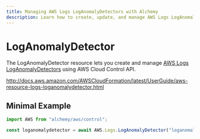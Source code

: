 ```yaml
---
title: Managing AWS Logs LogAnomalyDetectors with Alchemy
description: Learn how to create, update, and manage AWS Logs LogAnomalyDetectors using Alchemy Cloud Control.
---
```


# LogAnomalyDetector

The LogAnomalyDetector resource lets you create and manage [AWS Logs LogAnomalyDetectors](https://docs.aws.amazon.com/logs/latest/userguide/) using AWS Cloud Control API.

http://docs.aws.amazon.com/AWSCloudFormation/latest/UserGuide/aws-resource-logs-loganomalydetector.html

## Minimal Example

```ts
import AWS from "alchemy/aws/control";

const loganomalydetector = await AWS.Logs.LogAnomalyDetector("loganomalydetector-example", {});
```

